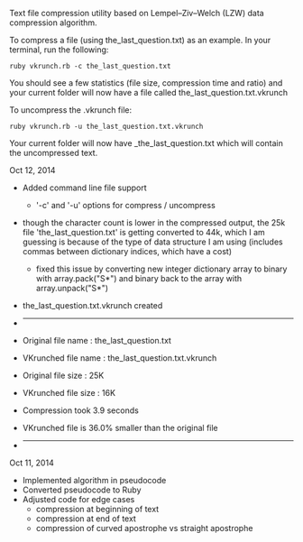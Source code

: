 Text file compression utility based on Lempel–Ziv–Welch (LZW) data compression algorithm.

To compress a file (using the_last_question.txt) as an example. In your terminal, run the following:
```
ruby vkrunch.rb -c the_last_question.txt
```
You should see a few statistics (file size, compression time and ratio) and your current folder will now have a file called the_last_question.txt.vkrunch

To uncompress the .vkrunch file:
```
ruby vkrunch.rb -u the_last_question.txt.vkrunch
```
Your current folder will now have _the_last_question.txt which will contain the uncompressed text.

Oct 12, 2014
- Added command line file support
  - '-c' and '-u' options for compress / uncompress
- though the character count is lower in the compressed output, the 25k file 'the_last_question.txt' is getting converted to 44k, which I am guessing is because of the type of data structure I am using (includes commas between dictionary indices, which have a cost)
  - fixed this issue by converting new integer dictionary array to binary with array.pack("S*") and binary back to the array with array.unpack("S*")

- the_last_question.txt.vkrunch created
- ________________________________________________________
- Original file name    : the_last_question.txt
- VKrunched file name   : the_last_question.txt.vkrunch
- Original file size    : 25K
- VKrunched file size   : 16K
- Compression took 3.9 seconds
- VKrunched file is 36.0% smaller than the original file
- ________________________________________________________

Oct 11, 2014
- Implemented algorithm in pseudocode
- Converted pseudocode to Ruby
- Adjusted code for edge cases
  - compression at beginning of text
  - compression at end of text
  - compression of curved apostrophe vs straight apostrophe
